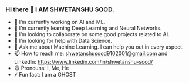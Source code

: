### Hi there 👋 I AM SHWETANSHU SOOD.


- 🔭 I’m currently working on AI and ML.
- 🌱 I’m currently learning Deep Learning and Neural Networks.
- 👯 I’m looking to collaborate on some good projects related to AI.
- 🤔 I’m looking for help with Data Science.
- 💬 Ask me about Machine Learning. I can help you out in every aspect.
- 📫 How to reach me: shwetanshusood9102001@gmail.com and LinkedIn: https://www.linkedin.com/in/shwetanshu-sood/
- 😄 Pronouns: I, Me, He
- ⚡ Fun fact: I am a GHOST
